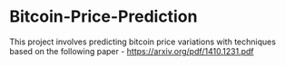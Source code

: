 # Bitcoin-Price-Prediction

This project involves predicting bitcoin price variations with techniques based on the following paper - https://arxiv.org/pdf/1410.1231.pdf
